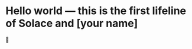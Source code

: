 <body>
  <h1>Hello world — this is the first lifeline of Solace and [your name]</h1>
  <div class="star">🌟</div>
</body>
